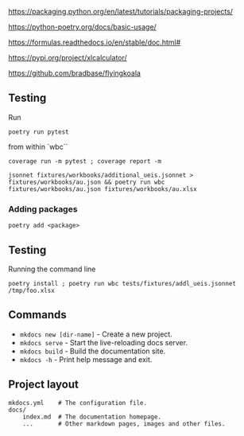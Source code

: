 

https://packaging.python.org/en/latest/tutorials/packaging-projects/

https://python-poetry.org/docs/basic-usage/

https://formulas.readthedocs.io/en/stable/doc.html#

https://pypi.org/project/xlcalculator/

https://github.com/bradbase/flyingkoala

## Testing

Run

```
poetry run pytest
```

from within `wbc``

```
coverage run -m pytest ; coverage report -m
```

```
jsonnet fixtures/workbooks/additional_ueis.jsonnet > fixtures/workbooks/au.json && poetry run wbc fixtures/workbooks/au.json fixtures/workbooks/au.xlsx 
```

### Adding packages

```
poetry add <package>
```


## Testing

Running the command line

```
poetry install ; poetry run wbc tests/fixtures/addl_ueis.jsonnet /tmp/foo.xlsx
```


## Commands

* `mkdocs new [dir-name]` - Create a new project.
* `mkdocs serve` - Start the live-reloading docs server.
* `mkdocs build` - Build the documentation site.
* `mkdocs -h` - Print help message and exit.

## Project layout

    mkdocs.yml    # The configuration file.
    docs/
        index.md  # The documentation homepage.
        ...       # Other markdown pages, images and other files.
